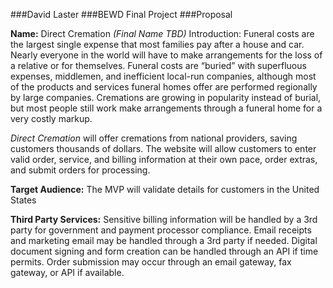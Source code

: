 ###David Laster
###BEWD Final Project
###Proposal 

**Name:** Direct Cremation *(Final Name TBD)*
Introduction: Funeral costs are the largest single expense that most families pay after a house and car. Nearly everyone in the world will have to make arrangements for the loss of a relative or for themselves. Funeral costs are “buried” with superfluous expenses, middlemen, and inefficient local-run companies, although most of the products and services funeral homes offer are performed regionally by large companies. Cremations are growing in popularity instead of burial, but most people still work make arrangements through a funeral home for a very costly markup.

*Direct Cremation* will offer cremations from national providers, saving customers thousands of dollars. The website will allow customers to enter valid order, service, and billing information at their own pace, order extras, and submit orders for processing.

**Target Audience:** The MVP will validate details for customers in the United States

**Third Party Services:** Sensitive billing information will be handled by a 3rd party for government and payment processor compliance. Email receipts and marketing email may be handled through a 3rd party if needed. Digital document signing and form creation can be handled through an API if time permits. Order submission may occur through an email gateway, fax gateway, or API if available.
